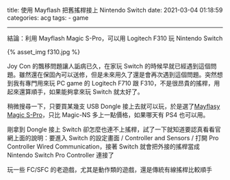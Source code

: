 title: 使用 Mayflash 把舊搖桿接上 Nintendo Switch
date: 2021-03-04 01:18:59
categories: acg
tags:
    - game

---

結論：利用 Mayflash Magic S-Pro，可以用 Logitech F310 玩 Nintendo Switch

<!-- more -->

<div style="margin: auto;">{% asset_img f310.jpg %}</div>

Joy Con 的飄移問題讓人詬病已久，在家玩 Switch 的時候早就已經遇到這個問題。雖然還在保固內可以送修，但是未來用久了還是會再次遇到這個問題。突然想到我有專門用來玩 PC game 的 Logitech F710 跟 F310，不是很昂貴的搖桿，用起來還算順手，如果能夠拿來玩 Switch 就太好了。

稍微搜尋一下，只要買某幾支 USB Dongle 接上去就可以玩，於是選了[Mayflasy Magic S-Pro](https://www.mayflash.com/Products/NINTENDOWiiU/MAGIC-S%20PRO.html)，只比 Magic-NS 多上一點價格，如果哪天有 PS4 也可以用。

剛拿到 Dongle 接上 Switch 卻怎麼也連不上搖桿，試了一下就知道要認真看看官網上面的說明：要進入 Switch 的設定畫面 / Controller and Sensors / 打開 Pro Controller Wired Communication，接著 Switch 就會把外接的搖桿當成 Nintendo Switch Pro Controller 連接了

玩一些 FC/SFC 的老遊戲，尤其是動作類的遊戲，還是傳統有線搖桿比較順手
